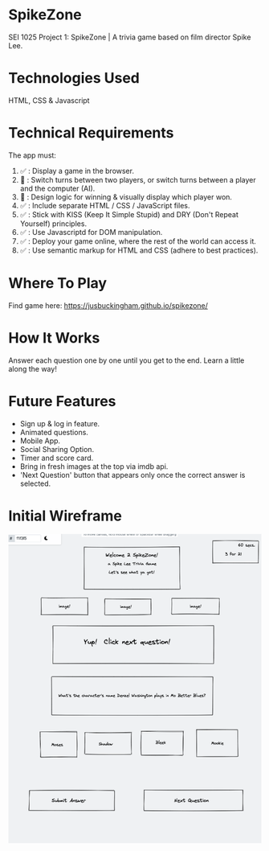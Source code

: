 # SpikeZone
SEI 1025 Project 1: SpikeZone | A trivia game based on film director Spike Lee.

# Technologies Used
HTML, CSS & Javascript

<!-- # Approach Taken
This is a basic app that uses questions stored as an array of objects and answer hard coded as true or false  -->

# Technical Requirements
The app must:

1. ✅ : Display a game in the browser.
2. 🚧 : Switch turns between two players, or switch turns between a player and the computer (AI).
3. 🚧 : Design logic for winning & visually display which player won.
4. ✅ : Include separate HTML / CSS / JavaScript files.
5. ✅ : Stick with KISS (Keep It Simple Stupid) and DRY (Don't Repeat Yourself) principles.
6. ✅ : Use Javascriptd for DOM manipulation.
7. ✅ : Deploy your game online, where the rest of the world can access it.
8. ✅ : Use semantic markup for HTML and CSS (adhere to best practices).

# Where To Play
Find game here: https://jusbuckingham.github.io/spikezone/ 

# How It Works
Answer each question one by one until you get to the end.  Learn a little along the way! 
   
# Future Features
- Sign up & log in feature.
- Animated questions.
- Mobile App.
- Social Sharing Option.
- Timer and score card.
- Bring in fresh images at the top via imdb api.
- 'Next Question' button that appears only once the correct answer is selected.

# Initial Wireframe
![Getting Started](./wireframe-spikezone.png)